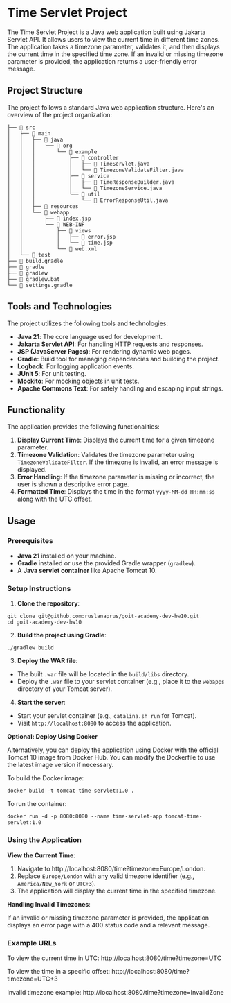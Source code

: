 # Time Servlet Project

The Time Servlet Project is a Java web application built using Jakarta Servlet API. It allows users to view the current time in different time zones. The application takes a timezone parameter, validates it, and then displays the current time in the specified time zone. If an invalid or missing timezone parameter is provided, the application returns a user-friendly error message.

## Project Structure

The project follows a standard Java web application structure. Here's an overview of the project organization:

```shell
├── 󱧼 src
│   ├──  main
│   │   ├──  java
│   │   │   └──  org
│   │   │       └──  example
│   │   │           ├──  controller
│   │   │           │   ├──  TimeServlet.java
│   │   │           │   └──  TimezoneValidateFilter.java
│   │   │           ├──  service
│   │   │           │   ├──  TimeResponseBuilder.java
│   │   │           │   └──  TimezoneService.java
│   │   │           └──  util
│   │   │               └──  ErrorResponseUtil.java
│   │   ├──  resources
│   │   └──  webapp
│   │       ├──  index.jsp
│   │       └──  WEB-INF
│   │           ├──  views
│   │           │   ├──  error.jsp
│   │           │   └──  time.jsp
│   │           └──  web.xml
│   └──  test
├──  build.gradle
├──  gradle
├──  gradlew
├──  gradlew.bat
└──  settings.gradle
```

## Tools and Technologies

The project utilizes the following tools and technologies:

- **Java 21**: The core language used for development.
- **Jakarta Servlet API**: For handling HTTP requests and responses.
- **JSP (JavaServer Pages)**: For rendering dynamic web pages.
- **Gradle**: Build tool for managing dependencies and building the project.
- **Logback**: For logging application events.
- **JUnit 5**: For unit testing.
- **Mockito**: For mocking objects in unit tests.
- **Apache Commons Text**: For safely handling and escaping input strings.

## Functionality

The application provides the following functionalities:

1. **Display Current Time**: Displays the current time for a given timezone parameter.
2. **Timezone Validation**: Validates the timezone parameter using `TimezoneValidateFilter`. If the timezone is invalid, an error message is displayed.
3. **Error Handling**: If the timezone parameter is missing or incorrect, the user is shown a descriptive error page.
4. **Formatted Time**: Displays the time in the format `yyyy-MM-dd HH:mm:ss` along with the UTC offset.

## Usage

### Prerequisites

- **Java 21** installed on your machine.
- **Gradle** installed or use the provided Gradle wrapper (`gradlew`).
- A **Java servlet container** like Apache Tomcat 10.

### Setup Instructions

1. **Clone the repository**:
```shell
git clone git@github.com:ruslanaprus/goit-academy-dev-hw10.git
cd goit-academy-dev-hw10
```
   
2. **Build the project using Gradle**:

```shell
./gradlew build
```

3. **Deploy the WAR file**:

- The built `.war` file will be located in the `build/libs` directory.
- Deploy the `.war` file to your servlet container (e.g., place it to the `webapps` directory of your Tomcat server).

4. **Start the server**:

- Start your servlet container (e.g., `catalina.sh run` for Tomcat).
- Visit `http://localhost:8080` to access the application.

**Optional: Deploy Using Docker**

Alternatively, you can deploy the application using Docker with the official Tomcat 10 image from Docker Hub. You can modify the Dockerfile to use the latest image version if necessary.

To build the Docker image:

```shell
docker build -t tomcat-time-servlet:1.0 .
```

To run the container:
```shell
docker run -d -p 8080:8080 --name time-servlet-app tomcat-time-servlet:1.0
```

### Using the Application

**View the Current Time**:

1. Navigate to http://localhost:8080/time?timezone=Europe/London. 
2. Replace `Europe/London` with any valid timezone identifier (e.g., `America/New_York` or `UTC+3`). 
3. The application will display the current time in the specified timezone.

**Handling Invalid Timezones**:

If an invalid or missing timezone parameter is provided, the application displays an error page with a 400 status code and a relevant message.

### Example URLs

To view the current time in UTC:
http://localhost:8080/time?timezone=UTC

To view the time in a specific offset:
http://localhost:8080/time?timezone=UTC+3

Invalid timezone example:
http://localhost:8080/time?timezone=InvalidZone